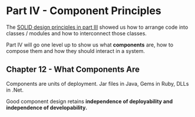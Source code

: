 # Part IV - Component Principles

The [SOLID design principles in part III](part-3-design-principles.md)
showed us how to arrange code into classes / modules and how to
interconnect those classes.

Part IV will go one level up to show us what **components** are, how to
compose them and how they should interact in a system.


## Chapter 12 - What Components Are

Components are units of deployment. Jar files in Java, Gems in Ruby,
DLLs in .Net.

Good component design retains **independence of deployability and
independence of developability.**


